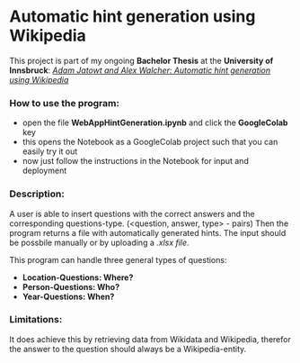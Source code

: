 # Automatic hint generation using Wikipedia

This project is part of my ongoing **Bachelor Thesis** at the **University of Innsbruck**:
[*Adam Jatowt and Alex Walcher: Automatic hint generation using Wikipedia*](https://ds-informatik.uibk.ac.at/doku.php?id=current_topics)

### **How to use the program:**
- open the file **WebAppHintGeneration.ipynb** and click the **GoogleColab** key
- this opens the Notebook as a GoogleColab project such that you can easily try it out
- now just follow the instructions in the Notebook for input and deployment

### **Description:**
A user is able to insert questions with the correct answers and the corresponding questions-type. (<question, answer, type> - pairs) Then the program returns a file with automatically generated hints. The input should be possbile manually or by uploading a *.xlsx file*. 

This program can handle three general types of questions:
 - **Location-Questions: Where?**
 - **Person-Questions: Who?**
 - **Year-Questions: When?**

### **Limitations:**
It does achieve this by retrieving data from Wikidata and Wikipedia, therefor the answer to the question should always be a Wikipedia-entity.

